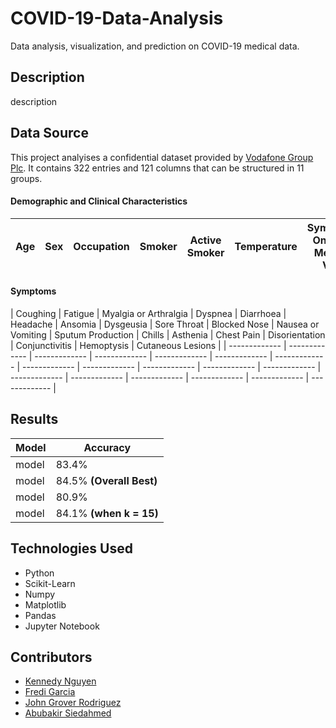 # COVID-19-Data-Analysis
Data analysis, visualization, and prediction on COVID-19 medical data.

## Description

description

## Data Source

This project analyises a confidential dataset provided by [Vodafone Group Plc](https://www.vodafone.com/). It contains 322 entries and 121 columns that can be structured in 11 groups.

#### Demographic and Clinical Characteristics

| Age  | Sex | Occupation | Smoker | Active Smoker | Temperature | Symptoms Onset to Medical Visit |
| ------------- | ------------- | ------------- | ------------- | ------------- | ------------- | ------------- |

#### Symptoms

| Coughing  | Fatigue | Myalgia or Arthralgia | Dyspnea | Diarrhoea | Headache | Ansomia | Dysgeusia | Sore Throat | Blocked Nose | Nausea or Vomiting | Sputum Production | Chills | Asthenia | Chest Pain | Disorientation | Conjunctivitis | Hemoptysis | Cutaneous Lesions |
| ------------- | ------------- | ------------- | ------------- | ------------- | ------------- | ------------- | ------------- | ------------- | ------------- | ------------- | ------------- | ------------- | ------------- | ------------- | ------------- | ------------- | ------------- |

## Results

| Model  | Accuracy |
| ------------- | ------------- |
| model  | 83.4%  |
| model  | 84.5% **(Overall Best)**  |
| model  | 80.9%  |
| model  | 84.1% **(when k = 15)**  |

## Technologies Used

* Python 
* Scikit-Learn
* Numpy
* Matplotlib
* Pandas
* Jupyter Notebook

## Contributors

* [Kennedy Nguyen](https://github.com/TypicalEDIt)
* [Fredi Garcia](https://github.com/f-garci)
* [John Grover Rodriguez](https://www.linkedin.com/in/jgrover9841/)
* [Abubakir Siedahmed](https://www.linkedin.com/in/abubakir-siedahmed-684ba3170/)


